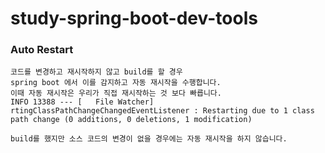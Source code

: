 # study-spring-boot-dev-tools

### Auto Restart
```
코드를 변경하고 재시작하지 않고 build를 할 경우
spring boot 에서 이를 감지하고 자동 재시작을 수행합니다.
이때 자동 재시작은 우리가 직접 재시작하는 것 보다 빠릅니다.
INFO 13388 --- [   File Watcher] rtingClassPathChangeChangedEventListener : Restarting due to 1 class path change (0 additions, 0 deletions, 1 modification)

build를 했지만 소스 코드의 변경이 없을 경우에는 자동 재시작을 하지 않습니다.
```